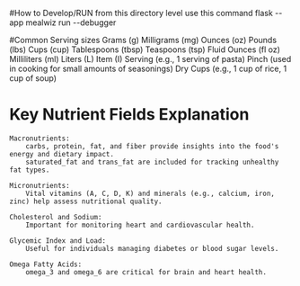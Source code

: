 #How to Develop/RUN
from this directory level use this command
flask --app mealwiz run --debugger


#Common Serving sizes
Grams (g)
Milligrams (mg)
Ounces (oz)
Pounds (lbs)
Cups (cup)
Tablespoons (tbsp)
Teaspoons (tsp)
Fluid Ounces (fl oz)
Milliliters (ml)
Liters (L)
Item (I)
Serving (e.g., 1 serving of pasta)
Pinch (used in cooking for small amounts of seasonings)
Dry Cups (e.g., 1 cup of rice, 1 cup of soup)


# Key Nutrient Fields Explanation

    Macronutrients:
        carbs, protein, fat, and fiber provide insights into the food's energy and dietary impact.
        saturated_fat and trans_fat are included for tracking unhealthy fat types.

    Micronutrients:
        Vital vitamins (A, C, D, K) and minerals (e.g., calcium, iron, zinc) help assess nutritional quality.

    Cholesterol and Sodium:
        Important for monitoring heart and cardiovascular health.

    Glycemic Index and Load:
        Useful for individuals managing diabetes or blood sugar levels.

    Omega Fatty Acids:
        omega_3 and omega_6 are critical for brain and heart health.
